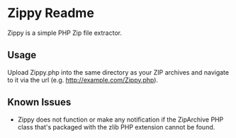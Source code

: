 # Zippy Readme

Zippy is a simple PHP Zip file extractor.

## Usage

Upload Zippy.php into the same directory as your ZIP archives and navigate to it via the url (e.g. http://example.com/Zippy.php).


## Known Issues

- Zippy does not function or make any notification if the ZipArchive PHP class that's packaged with the zlib PHP extension cannot be found.